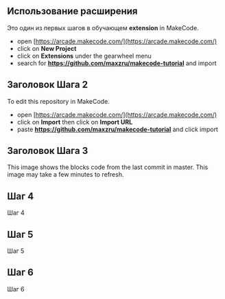 ## Использование расширения

Это один из первых шагов в обучающем **extension** in MakeCode.

* open [https://arcade.makecode.com/](https://arcade.makecode.com/)
* click on **New Project**
* click on **Extensions** under the gearwheel menu
* search for **https://github.com/maxzru/makecode-tutorial** and import

## Заголовок Шага 2 

To edit this repository in MakeCode.

* open [https://arcade.makecode.com/](https://arcade.makecode.com/)
* click on **Import** then click on **Import URL**
* paste **https://github.com/maxzru/makecode-tutorial** and click import

## Заголовок Шага 3

This image shows the blocks code from the last commit in master.
This image may take a few minutes to refresh.

## Шаг 4

Шаг 4

## Шаг 5

Шаг 5

## Шаг 6

Шаг 6
